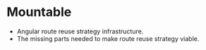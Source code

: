 # Mountable

- Angular route reuse strategy infrastructure.
- The missing parts needed to make route reuse strategy viable.

